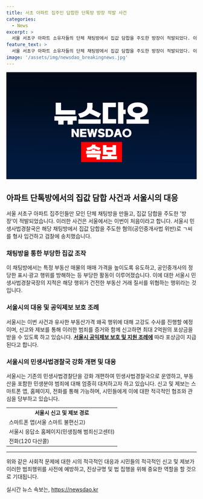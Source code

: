 ```yaml
---
title: 서초 아파트 집주인 답합한 단톡방 방장 적발 사건
categories:
  - News
excerpt: >
  서울 서초구 아파트 소유자들의 단체 채팅방에서 집값 담합을 주도한 방장이 적발되었다. 이 채팅방에서 집값을 높이도록 속이고, 거래를 방해하는 등의 혐의로 ㄱ씨가 입건되었다. 서울시는 이를 건전한 부동산 거래 질서를 위협하는 사례로 지적하며, 유사한 행위에 대해 고강도 수사를 진행할 예정이라 밝혔다. 또한, 관련 범죄를 신고하면 최대 2억원의 포상금이 주어질 수 있으며, 시는 민생사법경찰국을 강화 개편하고 민생분야 범죄에 대해 엄중히 대처할 계획이다.
feature_text: >
  서울 서초구 아파트 소유자들의 단체 채팅방에서 집값 담합을 주도한 방장이 적발되었다. 이 채팅방에서 집값을 높이도록 속이고, 거래를 방해하는 등의 혐의로 ㄱ씨가 입건되었다. 서울시는 이를 건전한 부동산 거래 질서를 위협하는 사례로 지적하며, 유사한 행위에 대해 고강도 수사를 진행할 예정이라 밝혔다. 또한, 관련 범죄를 신고하면 최대 2억원의 포상금이 주어질 수 있으며, 시는 민생사법경찰국을 강화 개편하고 민생분야 범죄에 대해 엄중히 대처할 계획이다.
image: '/assets/img/newsdao_breakingnews.jpg'
---
```


<p><img src="/assets/img/newsdao_breakingnews.jpg" alt="cryptoinkorea 속보" /></p>

<h2 data-ke-size="size26">아파트 단톡방에서의 집값 담합 사건과 서울시의 대응</h2>

<p data-ke-size="size16">서울 서초구 아파트 집주인들만 모인 단체 채팅방을 만들고, 집값 담합을 주도한 '방장'이 적발되었습니다. 이러한 사건은 서울에서는 이번이 처음이라고 합니다. 서울시 민생사법경찰국은 해당 채팅방에서 집값 담합을 주도한 혐의(공인중개사법 위반)로 ㄱ씨를 형사 입건하고 검찰에 송치했습니다.</p>

<h3><b>채팅방을 통한 부당한 집값 조작</b></h3>

<p data-ke-size="size16">이 채팅방에서는 특정 부동산 매물의 매매 가격을 높이도록 유도하고, 공인중개사의 정당한 표시·광고 행위를 방해하는 등 부당한 활동이 이루어졌습니다. 이에 대한 서울시 민생사법경찰국장의 지적은 해당 행위가 건전한 부동산 거래 질서를 위협하는 행위라는 것입니다.</p>

<h3><b>서울시의 대응 및 공익제보 보호 조례</b></h3>

<p data-ke-size="size16">서울시는 이번 사건과 유사한 부동산가격 왜곡 행위에 대해 고강도 수사를 진행할 예정이며, 신고와 제보를 통해 이러한 범죄를 증거와 함께 신고하면 최대 2억원의 포상금을 받을 수 있도록 하고 있습니다. <a href="https://www.sisul.or.kr/open_content/childrenchild_subsidies_report.do" target="_blank"><b>서울시 공익제보 보호 및 지원 조례에</b></a> 따라 포상금이 지급된다고 합니다.</p>

<h3><b>서울시의 민생사법경찰국 강화 개편 및 대응</b></h3>

<p data-ke-size="size16">서울시는 기존의 민생사법경찰단을 강화 개편하여 민생사법경찰국으로 운영하고, 부동산을 포함한 민생분야 범죄에 대해 엄중히 대처하고자 하고 있습니다. 신고 및 제보는 스마트폰 앱, 홈페이지, 전화를 통해 가능하며, 시민들에게 이에 대한 적극적인 협조와 관심을 당부하고 있습니다.</p>

<table>
    <tr>
        <td style="text-align: center; height: 17px;"><b>서울시 신고 및 제보 경로</b></td>
    </tr>
    <tr>
        <td>스마트폰 앱(서울 스마트 불편신고)</td>
    </tr>
    <tr>
        <td>서울시 응답소 홈페이지(민생침해 범죄신고센터)</td>
    </tr>
    <tr>
        <td>전화(120 다산콜)</td>
    </tr>
</table>

<hr>

<p data-ke-size="size16">위와 같은 사회적 문제에 대한 시의 적극적인 대응과 시민들의 적극적인 신고 및 제보가 이러한 범죄행위를 사전에 예방하고, 진상규명 및 법 집행을 위해 중요한 역할을 할 것으로 기대됩니다.</p>
실시간 뉴스 속보는, <a href="https://newsdao.kr" rel="dofollow">https://newsdao.kr</a>


